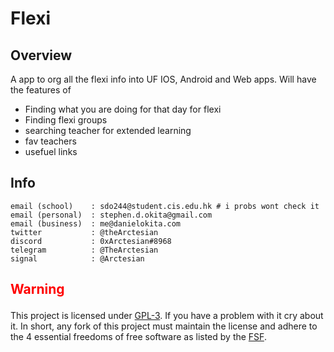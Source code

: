 # Flexi

## Overview

A app to org all the flexi info into UF IOS, Android and Web apps. Will have the features of

- Finding what you are doing for that day for flexi
- Finding flexi groups
- searching teacher for extended learning
- fav teachers
- usefuel links

## Info

```
email (school)    : sdo244@student.cis.edu.hk # i probs wont check it
email (personal)  : stephen.d.okita@gmail.com
email (business)  : me@danielokita.com
twitter           : @theArctesian
discord           : 0xArctesian#8968
telegram          : @TheArctesian
signal            : @Arctesian
```

## <p style="color: red">Warning </p>

This project is licensed under [GPL-3](https://www.gnu.org/licenses/quick-guide-gplv3.html). If you have a problem with it cry about it. In short, any fork of this project must maintain the license and adhere to the 4 essential freedoms of free software as listed by the [FSF](https://www.gnu.org/philosophy/free-sw.en.html).
